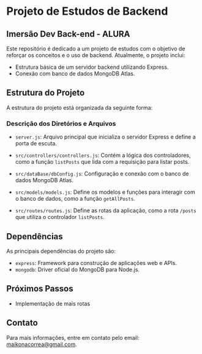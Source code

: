 # Projeto de Estudos de Backend

## Imersão Dev Back-end - ALURA

Este repositório é dedicado a um projeto de estudos com o objetivo de reforçar os conceitos e o uso de backend. Atualmente, o projeto inclui:

- Estrutura básica de um servidor backend utilizando Express.
- Conexão com banco de dados MongoDB Atlas.

## Estrutura do Projeto

A estrutura do projeto está organizada da seguinte forma:

### Descrição dos Diretórios e Arquivos

- `server.js`: Arquivo principal que inicializa o servidor Express e define a porta de escuta.

- `src/controllers/controllers.js`: Contém a lógica dos controladores, como a função `listPosts` que lida com a requisição para listar posts.

- `src/dataBase/dbConfig.js`: Configuração e conexão com o banco de dados MongoDB Atlas.

- `src/models/models.js`: Define os modelos e funções para interagir com o banco de dados, como a função `getAllPosts`.

- `src/routes/routes.js`: Define as rotas da aplicação, como a rota `/posts` que utiliza o controlador `listPosts`.

## Dependências

As principais dependências do projeto são:

- `express`: Framework para construção de aplicações web e APIs.
- `mongodb`: Driver oficial do MongoDB para Node.js.

## Próximos Passos
- Implementação de mais rotas

## Contato

Para mais informações, entre em contato pelo email: [maikonacorrea@gmail.com](mailto:maikonacorrea@gmail.com).
